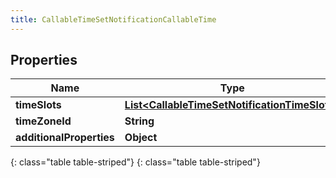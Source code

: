 ```yaml
---
title: CallableTimeSetNotificationCallableTime
---
```


## Properties

| Name | Type | Description | Notes |
| ------------ | ------------- | ------------- | ------------- |
| **timeSlots** | [**List&lt;CallableTimeSetNotificationTimeSlots&gt;**](CallableTimeSetNotificationTimeSlots.html) |  |  [optional] |
| **timeZoneId** | **String** |  |  [optional] |
| **additionalProperties** | **Object** |  |  [optional] |
{: class="table table-striped"}
{: class="table table-striped"}



